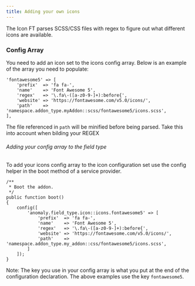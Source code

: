```yaml
---
title: Adding your own icons
---
```


The Icon FT parses SCSS/CSS files with regex to figure out what different icons are available. 

### Config Array

You need to add an icon set to the icons config array. Below is an example of the array you need to populate:

    'fontawesome5' => [
        'prefix'  => 'fa fa-',
        'name'    => 'Font Awesome 5',
        'regex'   => '\.fa\-([a-z0-9-]+):before{',
        'website' => 'https://fontawesome.com/v5.0/icons/',
        'path'    => 'namespace.addon_type.myAddon::scss/fontawesome5/icons.scss',
    ],

The file referenced in `path` will be minified before being parsed. Take this into account when bilding your REGEX

###### Adding your config array to the field type

To add your icons config array to the icon configuration set use the config helper in the boot method of a service provider.


    /**
     * Boot the addon.
     */
    public function boot()
    {
        config([
            'anomaly.field_type.icon::icons.fontawesome5' => [
                'prefix'  => 'fa fa-',
                'name'    => 'Font Awesome 5',
                'regex'   => '\.fa\-([a-z0-9-]+):before{',
                'website' => 'https://fontawesome.com/v5.0/icons/',
                'path'    => 'namespace.addon_type.my_addon::css/fontawesome5/icons.scss',
            ]
        ]);
    }
    
Note: The key you use in your config array is what you put at the end of the configuration declaration. The above examples use the key `fontawesome5`.
